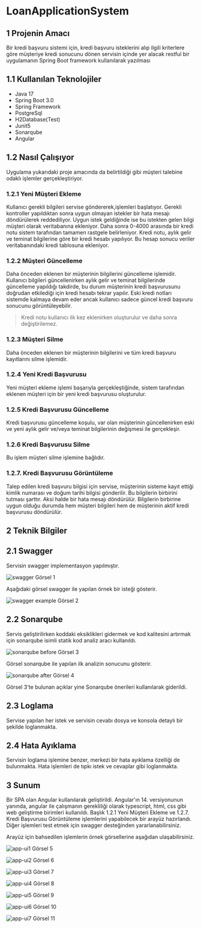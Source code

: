 # LoanApplicationSystem

## 1 Projenin Amacı

Bir kredi başvuru sistemi için, kredi başvuru isteklerini alıp ilgili kriterlere göre müşteriye 
kredi sonucunu dönen servisin içinde yer alacak restful bir uygulamanın Spring Boot framework kullanılarak yazılması

## 1.1 Kullanılan Teknolojiler

* Java 17
* Spring Boot 3.0
* Spring Framework
* PostgreSql
* H2Database(Test)
* Junit5
* Sonarqube
* Angular

## 1.2 Nasıl Çalışıyor

Uygulama yukarıdaki proje amacında da belirtildiği gibi müşteri talebine odaklı 
işlemler gerçekleştiriyor. 

### 1.2.1 Yeni Müşteri Ekleme
Kullanıcı gerekli bilgileri servise göndererek,işlemleri
başlatıyor. Gerekli kontroller yapıldıktan sonra uygun olmayan istekler bir 
hata mesajı döndürülerek reddediliyor. Uygun istek geldiğinde ise bu istekten gelen
bilgi müşteri olarak veritabanına ekleniyor. Daha sonra 0-4000 arasında bir kredi 
notu sistem tarafından tamamen rastgele belirleniyor. Kredi notu, aylık gelir ve 
teminat bilgilerine göre bir kredi hesabı yapılıyor. Bu hesap sonucu veriler 
veritabanındaki kredi tablosuna ekleniyor. 

### 1.2.2 Müşteri Güncelleme
Daha önceden eklenen bir müşterinin bilgilerini güncelleme işlemidir. 
Kullanıcı bilgileri güncellenirken aylık gelir ve teminat bilgilerinde güncelleme
yapıldığı takdirde, bu durum müşterinin kredi başvurusunu doğrudan 
etkilediği için kredi hesabı tekrar yapılır. Eski kredi notları sistemde
kalmaya devam eder ancak kullanıcı sadece güncel kredi başvuru sonucunu görüntüleyebilir.

> Kredi notu kullanıcı ilk kez eklenirken oluşturulur ve daha sonra değiştirilemez.

### 1.2.3 Müşteri Silme
Daha önceden eklenen bir müşterinin bilgilerini ve tüm kredi başvuru kayıtlarını
silme işlemidir. 

### 1.2.4 Yeni Kredi Başvurusu
Yeni müşteri ekleme işlemi başarıyla gerçekleştiğinde, sistem tarafından 
eklenen müşteri için bir yeni kredi başvurusu oluşturulur.

### 1.2.5 Kredi Başvurusu Güncelleme
Kredi başvurusu güncelleme koşulu, var olan müşterinin güncellenirken eski ve yeni
aylık gelir ve/veya teminat bilgilerinin değişmesi ile gerçekleşir.

### 1.2.6 Kredi Başvurusu Silme
Bu işlem müşteri silme işlemine bağlıdır.

### 1.2.7. Kredi Başvurusu Görüntüleme
Talep edilen kredi başvuru bilgisi için servise, müşterinin sisteme kayıt ettiği 
kimlik numarası ve doğum tarihi bilgisi gönderilir. Bu bilgilerin birbirini tutması 
şarttır. Aksi halde bir hata mesajı döndürülür. Bilgilerin birbirine uygun olduğu 
durumda hem müşteri bilgileri hem de müşterinin aktif kredi başvurusu döndürülür.

## 2 Teknik Bilgiler

## 2.1 Swagger
Servisin swagger implementasyon yapılmıştır.

![swagger](./images/swagger.png)
Görsel 1

Aşağıdaki görsel swagger ile yapılan örnek bir isteği gösterir.

![swagger example](./images/swagger%20example.png)
Görsel 2

## 2.2 Sonarqube
Servis geliştirilirken koddaki eksiklikleri gidermek ve kod kalitesini artırmak için 
sonarqube isimli statik kod analiz aracı kullanıldı.

![sonarqube before](./images/Sonarqube%20Result%202a.png)
Görsel 3

Görsel sonarqube ile yapılan ilk analizin sonucunu gösterir.

![sonarqube after](./images/Sonarqube%20Result%202b.png)
Görsel 4

Görsel 3'te bulunan açıklar yine Sonarqube önerileri kullanılarak giderildi.

## 2.3 Loglama
Servise yapılan her istek ve servisin cevabı dosya ve konsola detaylı bir şekilde
loglanmakta.

## 2.4 Hata Ayıklama
Servisin loglama işlemine benzer, merkezi bir hata ayıklama özelliği de bulunmakta. 
Hata işlemleri de tıpkı istek ve cevaplar gibi loglanmakta.

## 3 Sunum
Bir SPA olan Angular kullanılarak geliştirildi. Angular'ın 14. versiyonunun yanında, 
angular ile çalışmanın gerekliliği olarak typescript, html, css gibi web geliştirme 
birimleri kullanıldı. Başlık 1.2.1 Yeni Müşteri Ekleme ve 1.2.7. Kredi Başvurusu 
Görüntüleme işlemlerini yapabilecek bir arayüz hazırlandı. Diğer işlemleri test etmek 
için swagger desteğinden yararlanabilirsiniz.

Arayüz için bahsedilen işlemlerin örnek görsellerine aşağıdan ulaşabilirsiniz.

![app-ui1](./images/app%20ui1.png)
Görsel 5

![app-ui2](./images/app%20ui2.png)
Görsel 6

![app-ui3](./images/app%20ui3.png)
Görsel 7

![app-ui4](./images/app%20ui4.png)
Görsel 8

![app-ui5](./images/app%20ui5.png)
Görsel 9

![app-ui6](./images/app%20ui6.png)
Görsel 10

![app-ui7](./images/app%20ui7.png)
Görsel 11
